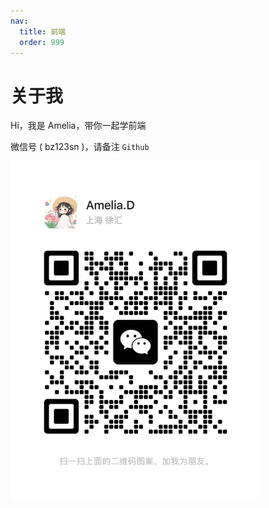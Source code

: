 ```yaml
---
nav:
  title: 前端
  order: 999
---
```


# 关于我

Hi，我是 Amelia，带你一起学前端

微信号 ( bz123sn )，请备注 `Github`

<img src="../assets/logo.jpeg" width="400px">
